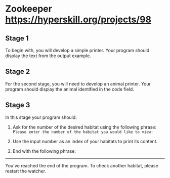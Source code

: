 # Zookeeper https://hyperskill.org/projects/98

## Stage 1
To begin with, you will develop a simple printer. Your program should display the text from the output example.

## Stage 2
For the second stage, you will need to develop an animal printer. Your program should display the animal identified in the code field.

## Stage 3
In this stage your program should:

1. Ask for the number of the desired habitat using the following phrase: `Please enter the number of the habitat you would like to view:`

2. Use the input number as an index of your habitats to print its content.

3. End with the following phrase:

---
You've reached the end of the program. To check another habitat, please restart the watcher.